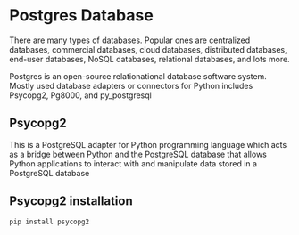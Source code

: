 # Postgres Database

There are many types of databases. Popular ones are centralized databases, commercial databases, cloud databases, distributed databases, end-user databases, NoSQL databases, relational databases, and lots more.

Postgres is an open-source relationational database software system. Mostly used database adapters or connectors for Python includes Psycopg2, Pg8000, and py_postgresql

## Psycopg2

This is a PostgreSQL adapter for Python programming language which acts as a bridge between Python and the PostgreSQL database that allows Python applications to interact with and manipulate data stored in a PostgreSQL database

## Psycopg2 installation

```py
pip install psycopg2
```
